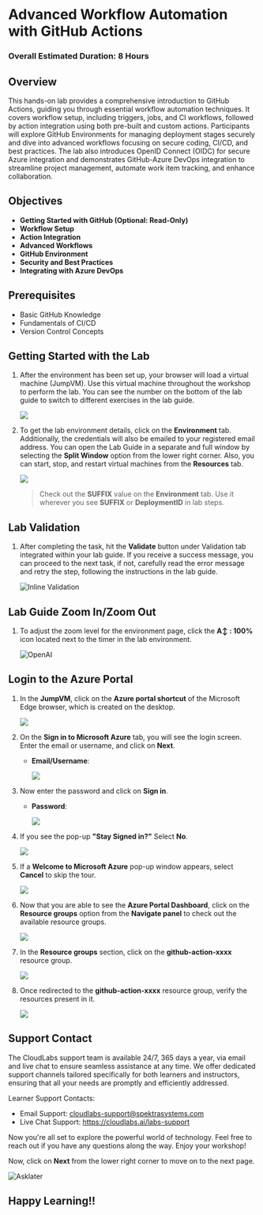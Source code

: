 # Advanced Workflow Automation with GitHub Actions

### Overall Estimated Duration: 8 Hours
## Overview

This hands-on lab provides a comprehensive introduction to GitHub Actions, guiding you through essential workflow automation techniques. It covers workflow setup, including triggers, jobs, and CI workflows, followed by action integration using both pre-built and custom actions. Participants will explore GitHub Environments for managing deployment stages securely and dive into advanced workflows focusing on secure coding, CI/CD, and best practices. The lab also introduces OpenID Connect (OIDC) for secure Azure integration and demonstrates GitHub-Azure DevOps integration to streamline project management, automate work item tracking, and enhance collaboration.

## Objectives

- **Getting Started with GitHub (Optional: Read-Only)**
- **Workflow Setup**
- **Action Integration**
- **Advanced Workflows**
- **GitHub Environment**
- **Security and Best Practices**
- **Integrating with Azure DevOps**

## Prerequisites

- Basic GitHub Knowledge
- Fundamentals of CI/CD
- Version Control Concepts

## Getting Started with the Lab

1. After the environment has been set up, your browser will load a virtual machine (JumpVM). Use this virtual machine throughout the workshop to perform the lab. You can see the number on the bottom of the lab guide to switch to different exercises in the lab guide.

   ![](../media/test2.png)
 
1. To get the lab environment details, click on the **Environment** tab. Additionally, the credentials will also be emailed to your registered email address. You can open the Lab Guide in a separate and full window by selecting the **Split Window** option from the lower right corner. Also, you can start, stop, and restart virtual machines from the **Resources** tab.

    ![](../media/gettingstartedpagenew2-v2.png)
   
   > Check out the **SUFFIX** value on the **Environment** tab. Use it wherever you see **SUFFIX** or **DeploymentID** in lab steps.

## Lab Validation

1. After completing the task, hit the **Validate** button under Validation tab integrated within your lab guide. If you receive a success message, you can proceed to the next task, if not, carefully read the error message and retry the step, following the instructions in the lab guide.

   ![Inline Validation](images/new-get-start-25-5.png)

## Lab Guide Zoom In/Zoom Out
 
1. To adjust the zoom level for the environment page, click the **A↕ : 100%** icon located next to the timer in the lab environment.

     ![OpenAI](images/new-get-start-25-6.png)
 
## Login to the Azure Portal

1. In the **JumpVM**, click on the **Azure portal shortcut** of the Microsoft Edge browser, which is created on the desktop.

   ![](../media/gettingstartpage3.png)

1. On the **Sign in to Microsoft Azure** tab, you will see the login screen. Enter the email or username, and click on **Next**. 

   * **Email/Username**: **<inject key="AzureAdUserEmail"></inject>**

     ![](../media/img4.png)
     
1. Now enter the password and click on **Sign in**.
   
   * **Password**: **<inject key="AzureAdUserPassword"></inject>**

     ![](../media/img5.png)
   
1. If you see the pop-up **"Stay Signed in?"** Select **No**.

   ![](../media/img7.png)

1. If a **Welcome to Microsoft Azure** pop-up window appears, select **Cancel** to skip the tour.

    ![](../media/welcome-update.png)
   
1. Now that you are able to see the **Azure Portal Dashboard**, click on the **Resource groups** option from the **Navigate panel** to check out the available resource groups.

   ![](../media/17-06-2024(5).png)

1. In the **Resource groups** section, click on the **github-action-xxxx<inject key="DeploymentID" enableCopy="false"/>** resource group.

   ![](../media/resource-group.png)

1. Once redirected to the **github-action-xxxx<inject key="DeploymentID" enableCopy="false"/>** resource group, verify the resources present in it.

   ![](../media/rgname.png)

## Support Contact
The CloudLabs support team is available 24/7, 365 days a year, via email and live chat to ensure seamless assistance at any time. We offer dedicated support channels tailored specifically for both learners and instructors, ensuring that all your needs are promptly and efficiently addressed.

Learner Support Contacts:

   - Email Support: cloudlabs-support@spektrasystems.com
   - Live Chat Support: https://cloudlabs.ai/labs-support

Now you're all set to explore the powerful world of technology. Feel free to reach out if you have any questions along the way. Enjoy your workshop!

Now, click on **Next** from the lower right corner to move on to the next page.

  ![Asklater](images/num.png)

## Happy Learning!!
